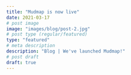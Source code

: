 ```yaml
---
title: "Mudmap is now live"
date: 2021-03-17
# post image
image: "images/blog/post-2.jpg"
# post type (regular/featured)
type: "featured"
# meta description
description: "Blog | We've launched Mudmap!"
# post draft
draft: true
---
```

